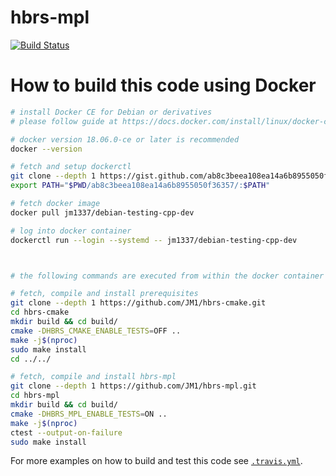 # hbrs-mpl
[![Build Status](https://travis-ci.com/JM1/hbrs-mpl.svg?branch=master)](https://travis-ci.com/JM1/hbrs-mpl)

# How to build this code using Docker

```sh
# install Docker CE for Debian or derivatives
# please follow guide at https://docs.docker.com/install/linux/docker-ce/debian/

# docker version 18.06.0-ce or later is recommended
docker --version

# fetch and setup dockerctl
git clone --depth 1 https://gist.github.com/ab8c3beea108ea14a6b8955050f36357.git
export PATH="$PWD/ab8c3beea108ea14a6b8955050f36357/:$PATH"

# fetch docker image
docker pull jm1337/debian-testing-cpp-dev

# log into docker container
dockerctl run --login --systemd -- jm1337/debian-testing-cpp-dev



# the following commands are executed from within the docker container

# fetch, compile and install prerequisites
git clone --depth 1 https://github.com/JM1/hbrs-cmake.git
cd hbrs-cmake
mkdir build && cd build/
cmake -DHBRS_CMAKE_ENABLE_TESTS=OFF ..
make -j$(nproc)
sudo make install
cd ../../

# fetch, compile and install hbrs-mpl
git clone --depth 1 https://github.com/JM1/hbrs-mpl.git
cd hbrs-mpl
mkdir build && cd build/
cmake -DHBRS_MPL_ENABLE_TESTS=ON ..
make -j$(nproc)
ctest --output-on-failure
sudo make install
```

For more examples on how to build and test this code see [`.travis.yml`](https://github.com/JM1/hbrs-mpl/blob/master/.travis.yml).
